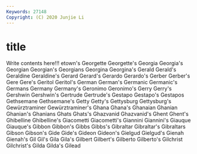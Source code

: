 ```yaml
---
Keywords: 27148
Copyright: (C) 2020 Junjie Li
---
```


# title

Write contents here!!!
etown's
Georgette 
Georgette's 
Georgia 
Georgia's 
Georgian 
Georgian's 
Georgians 
Georgina 
Georgina's 
Gerald
Gerald's 
Geraldine 
Geraldine's 
Gerard 
Gerard's 
Gerardo 
Gerardo's 
Gerber 
Gerber's 
Gere
Gere's 
Geritol 
Geritol's 
German 
German's 
Germanic 
Germanic's 
Germans 
Germany 
Germany's
Geronimo 
Geronimo's 
Gerry 
Gerry's 
Gershwin 
Gershwin's 
Gertrude 
Gertrude's 
Gestapo 
Gestapo's
Gestapos 
Gethsemane 
Gethsemane's 
Getty 
Getty's 
Gettysburg 
Gettysburg's 
Gewürztraminer 
Gewürztraminer's 
Ghana
Ghana's 
Ghanaian 
Ghanian 
Ghanian's 
Ghanians 
Ghats 
Ghats's 
Ghazvanid 
Ghazvanid's 
Ghent
Ghent's 
Ghibelline 
Ghibelline's 
Giacometti 
Giacometti's 
Giannini 
Giannini's 
Giauque 
Giauque's 
Gibbon
Gibbon's 
Gibbs 
Gibbs's 
Gibraltar 
Gibraltar's 
Gibraltars 
Gibson 
Gibson's 
Gide 
Gide's
Gideon 
Gideon's 
Gielgud 
Gielgud's 
Gienah 
Gienah's 
Gil 
Gil's 
Gila 
Gila's
Gilbert 
Gilbert's 
Gilberto 
Gilberto's 
Gilchrist 
Gilchrist's 
Gilda 
Gilda's 
Gilead 
